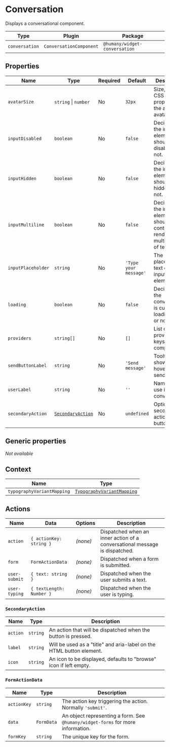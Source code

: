 # Conversation

Displays a conversational component.

| Type           | Plugin                  | Package                       |
| -------------- | ----------------------- | ----------------------------- |
| `conversation` | `ConversationComponent` | `@humany/widget-conversation` |

## Properties

| Name               | Type                                  | Required | Default               | Description                                                                         |
| ------------------ | ------------------------------------- | -------- | --------------------- | ----------------------------------------------------------------------------------- |
| `avatarSize`       | `string` \| `number`                  | No       | `32px`                | Size, as a CSS `width` property, of the agent's avatar.                             |
| `inputDisabled`    | `boolean`                             | No       | `false`               | Decides if the input element should be disabled or not.                             |
| `inputHidden`      | `boolean`                             | No       | `false`               | Decides if the input element should be hidden or not.                               |
| `inputMultiline`   | `boolean`                             | No       | `false`               | Decides if the input element should wrap content and render multiple lines of text. |
| `inputPlaceholder` | `string`                              | No       | `'Type your message'` | The placeholder text of the input element.                                          |
| `loading`          | `boolean`                             | No       | `false`               | Decides if the conversation is currently loading data or not.                       |
| `providers`        | `string[]`                            | No       | `[]`                  | List of provider keys for the component.                                            |
| `sendButtonLabel`  | `string`                              | No       | `'Send message'`      | Tooltip shown when hovering the send button.                                        |
| `userLabel`        | `string`                              | No       | `''`                  | Name of the use in the conversation.                                                |
| `secondaryAction`  | [`SecondaryAction`](#secondaryaction) | No       | `undefined`           | Optional secondary action button.                                                   |

## Generic properties

_Not available_

## Context

| Name                       | Type                                                                                           |
| -------------------------- | ---------------------------------------------------------------------------------------------- |
| `typographyVariantMapping` | [`TypographyVariantMapping`](/component-reference/context-properties#typographyvariantmapping) |

## Actions

| Name          | Data                     | Options  | Description                                                                |
| ------------- | ------------------------ | -------- | -------------------------------------------------------------------------- |
| `action`      | `{ actionKey: string }`  | _(none)_ | Dispatched when an inner action of a conversational message is dispatched. |
| `form`        | `FormActionData`         | _(none)_ | Dispatched when a form is submitted.                                       |
| `user-submit` | `{ text: string }`       | _(none)_ | Dispatched when the user submits a text.                                   |
| `user-typing` | `{ textLength: Number }` | _(none)_ | Dispatched when the user is typing.                                        |

### `SecondaryAction`

| Name     | Type     | Description                                                          |
| -------- | -------- | -------------------------------------------------------------------- |
| `action` | `string` | An action that will be dispatched when the button is pressed.        |
| `label`  | `string` | Will be used as a "title" and aria-label on the HTML button element. |
| `icon`   | `string` | An icon to be displayed, defaults to "browse" icon if left empty.    |

### `FormActionData`

| Name        | Type       | Description                                                                     |
| ----------- | ---------- | ------------------------------------------------------------------------------- |
| `actionKey` | `string`   | The action key triggering the action. Normally `'submit'`.                      |
| `data`      | `FormData` | An object representing a form. See `@humany/widget-forms` for more information. |
| `formKey`   | `string`   | The unique key for the form.                                                    |
